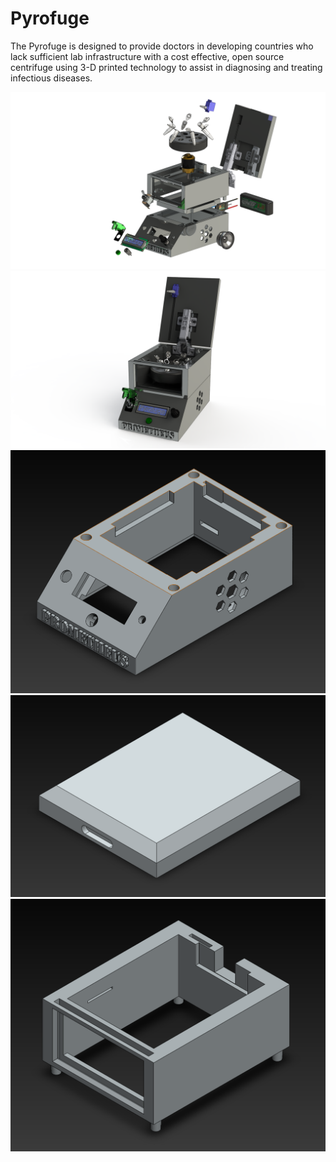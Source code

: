 # Pyrofuge
The Pyrofuge is designed to provide doctors in developing countries who lack sufficient lab infrastructure with a cost effective, open source centrifuge using 3-D printed technology to assist in diagnosing and treating infectious diseases.

![alt text](https://github.com/teamprometheus/Pyrofuge/blob/master/Test%20Pic%20Explode%20Complete%201.png)
![alt text](https://github.com/teamprometheus/Pyrofuge/blob/master/Test%20Pic%20Complete%20(1).png)
![alt text](https://github.com/teamprometheus/Pyrofuge/blob/master/Centrifuge%20Bottom.PNG)
![alt text](https://github.com/teamprometheus/Pyrofuge/blob/master/Centrifuge%20Lid.PNG)
![alt text](https://github.com/teamprometheus/Pyrofuge/blob/master/Centrifuge%20Top.PNG)
